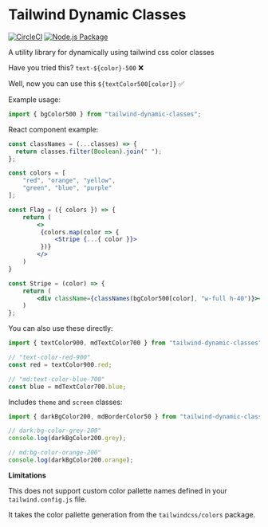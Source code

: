 # Tailwind Dynamic Classes 

[![CircleCI](https://circleci.com/gh/matt-d-webb/tailwind-dynamic-classes/tree/master.svg?style=svg)](https://circleci.com/gh/matt-d-webb/tailwind-dynamic-classes/tree/master)
[![Node.js Package](https://github.com/matt-d-webb/tailwind-dynamic-classes/actions/workflows/npm-publish.yml/badge.svg?event=registry_package)](https://github.com/matt-d-webb/tailwind-dynamic-classes/actions/workflows/npm-publish.yml)

A utility library for dynamically using tailwind css color classes

Have you tried this? `text-${color}-500` ❌

Well, now you can use this `${textColor500[color]}` ✅

Example usage:


```js
import { bgColor500 } from "tailwind-dynamic-classes"; 
```

React component example:

```jsx
const classNames = (...classes) => {
  return classes.filter(Boolean).join(" ");
};

const colors = [
    "red", "orange", "yellow",
    "green", "blue", "purple"
];

const Flag = ({ colors }) => {
    return (
        <> 
         {colors.map(color => {
             <Stripe {...{ color }}>
         })}
        </>
    )
}

const Stripe = (color) => {
    return (
        <div className={classNames(bgColor500[color], "w-full h-40")}></div>
    )
};
```

You can also use these directly:

```jsx
import { textColor900, mdTextColor700 } from "tailwind-dynamic-classes";

// "text-color-red-900"
const red = textColor900.red;

// "md:text-color-blue-700"
const blue = mdTextColor700.blue; 

```

Includes `theme` and `screen` classes:

```jsx 
import { darkBgColor200, mdBorderColor50 } from "tailwind-dynamic-classes";
```

```js
// dark:bg-color-grey-200"
console.log(darkBgColor200.grey);

// md:bg-color-orange-200"
console.log(darkBgColor200.orange);
```

**Limitations**

This does not support custom color pallette names defined in your `tailwind.config.js` file.

It takes the color pallette generation from the `tailwindcss/colors` package.


